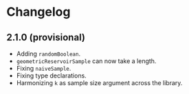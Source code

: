 # Changelog

## 2.1.0 (provisional)

- Adding `randomBoolean`.
- `geometricReservoirSample` can now take a length.
- Fixing `naiveSample`.
- Fixing type declarations.
- Harmonizing `k` as sample size argument across the library.
